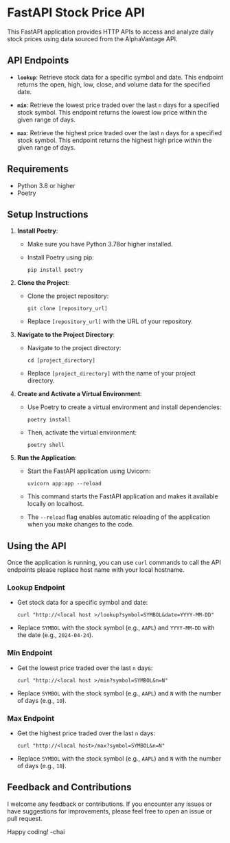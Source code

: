# FastAPI Stock Price API

This FastAPI application provides HTTP APIs to access and analyze daily stock prices using data sourced from the AlphaVantage API.

## API Endpoints

- **`lookup`**: Retrieve stock data for a specific symbol and date. This endpoint returns the open, high, low, close, and volume data for the specified date.

- **`min`**: Retrieve the lowest price traded over the last `n` days for a specified stock symbol. This endpoint returns the lowest low price within the given range of days.

- **`max`**: Retrieve the highest price traded over the last `n` days for a specified stock symbol. This endpoint returns the highest high price within the given range of days.

## Requirements

- Python 3.8 or higher
- Poetry

## Setup Instructions

1. **Install Poetry**:
    - Make sure you have Python 3.78or higher installed.
    - Install Poetry using pip:

        ```shell
        pip install poetry
        ```

2. **Clone the Project**:
    - Clone the project repository:

        ```shell
        git clone [repository_url]
        ```

    - Replace `[repository_url]` with the URL of your repository.

3. **Navigate to the Project Directory**:
    - Navigate to the project directory:

        ```shell
        cd [project_directory]
        ```

    - Replace `[project_directory]` with the name of your project directory.

4. **Create and Activate a Virtual Environment**:
    - Use Poetry to create a virtual environment and install dependencies:

        ```shell
        poetry install
        ```

    - Then, activate the virtual environment:

        ```shell
        poetry shell
        ```

5. **Run the Application**:
    - Start the FastAPI application using Uvicorn:

        ```shell
        uvicorn app:app --reload
        ```

    - This command starts the FastAPI application and makes it available locally on localhost.
    - The `--reload` flag enables automatic reloading of the application when you make changes to the code.

## Using the API

Once the application is running, you can use `curl` commands to call the API endpoints please replace host name with your local hostname.

### Lookup Endpoint

- Get stock data for a specific symbol and date:

    ```shell
    curl "http://<local host >/lookup?symbol=SYMBOL&date=YYYY-MM-DD"
    ```

- Replace `SYMBOL` with the stock symbol (e.g., `AAPL`) and `YYYY-MM-DD` with the date (e.g., `2024-04-24`).

### Min Endpoint

- Get the lowest price traded over the last `n` days:

    ```shell
    curl "http://<local host >/min?symbol=SYMBOL&n=N"
    ```

- Replace `SYMBOL` with the stock symbol (e.g., `AAPL`) and `N` with the number of days (e.g., `10`).

### Max Endpoint

- Get the highest price traded over the last `n` days:

    ```shell
    curl "http://<local host>/max?symbol=SYMBOL&n=N"
    ```

- Replace `SYMBOL` with the stock symbol (e.g., `AAPL`) and `N` with the number of days (e.g., `10`).

## Feedback and Contributions

I welcome any feedback or contributions. If you encounter any issues or have suggestions for improvements, please feel free to open an issue or pull request.

Happy coding!  -chai
